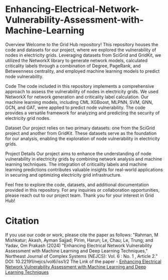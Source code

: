 # Enhancing-Electrical-Network-Vulnerability-Assessment-with-Machine-Learning
Overview
Welcome to the Grid Hub repository! This repository houses the code and datasets for our project, where we explored the vulnerability of nodes in electricity grids. Leveraging datasets from SciGrid and GridKit, we utilized the NetworkX library to generate network models, calculated criticality labels through a combination of Degree, PageRank, and Betweenness centrality, and employed machine learning models to predict node vulnerability.

Code
The code included in this repository implements a comprehensive approach to assess the vulnerability of nodes in electricity grids. We used NetworkX for network generation and criticality label calculation. Our machine learning models, including CML XGBoost, MLPNN, SVM, GNN, GCN, and GAT, were applied to predict node vulnerability. The code provides a versatile framework for analyzing and predicting the security of electricity grid nodes.

Dataset
Our project relies on two primary datasets: one from the SciGrid project and another from GridKit. These datasets serve as the foundation for our analysis, enabling the exploration of node vulnerability in electricity grids.

Project Details
Our project aims to enhance the understanding of node vulnerability in electricity grids by combining network analysis and machine learning techniques. The integration of criticality labels and machine learning predictions contributes valuable insights for real-world applications in securing and optimizing electricity grid infrastructure.

Feel free to explore the code, datasets, and additional documentation provided in this repository. For any inquiries or collaboration opportunities, please reach out to our project team. Thank you for your interest in Grid Hub!

# Citation
If you use our code or work, please cite the paper as follows:
"Rahman, M Mishkatur; Akash, Ayman Sajjad; Pirim, Harun; Le, Chau; Le, Trung; and Yadav, Om Prakash (2024) "Enhancing Electrical Network Vulnerability Assessment with Machine Learning and Deep Learning Techniques," Northeast Journal of Complex Systems (NEJCS): Vol. 6 : No. 1 , Article 2."
DOI: 10.22191/nejcs/vol6/iss1/2
The Link of the paper - [Enhancing Electrical Network Vulnerability Assessment with Machine Learning and Deep Learning Techniques](https://orb.binghamton.edu/nejcs/vol6/iss1/2/)
